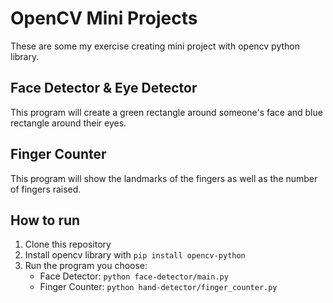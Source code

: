 # OpenCV Mini Projects

These are some my exercise creating mini project with opencv python library.

## Face Detector & Eye Detector

This program will create a green rectangle around someone's face and blue rectangle around their eyes.

## Finger Counter

This program will show the landmarks of the fingers as well as the number of fingers raised.

## How to run

1. Clone this repository
2. Install opencv library with `pip install opencv-python`
3. Run the program you choose:
    - Face Detector: `python face-detector/main.py`
    - Finger Counter: `python hand-detector/finger_counter.py`
